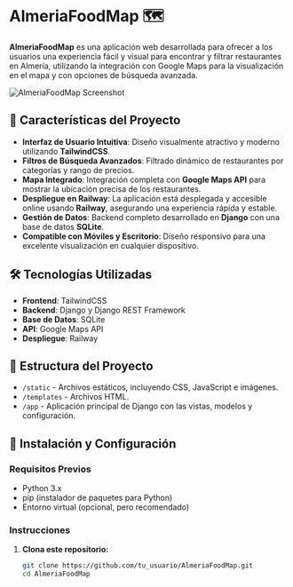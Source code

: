 # AlmeriaFoodMap 🗺️

**AlmeriaFoodMap** es una aplicación web desarrollada para ofrecer a los usuarios una experiencia fácil y visual para encontrar y filtrar restaurantes en Almería, utilizando la integración con Google Maps para la visualización en el mapa y con opciones de búsqueda avanzada.

![AlmeriaFoodMap Screenshot](https://i.imgur.com/9zRPpRF.png) <!-- Sustituye por la ruta de una captura de pantalla si tienes una -->

## 🚀 Características del Proyecto

- **Interfaz de Usuario Intuitiva**: Diseño visualmente atractivo y moderno utilizando **TailwindCSS**.
- **Filtros de Búsqueda Avanzados**: Filtrado dinámico de restaurantes por categorías y rango de precios.
- **Mapa Integrado**: Integración completa con **Google Maps API** para mostrar la ubicación precisa de los restaurantes.
- **Despliegue en Railway**: La aplicación está desplegada y accesible online usando **Railway**, asegurando una experiencia rápida y estable.
- **Gestión de Datos**: Backend completo desarrollado en **Django** con una base de datos **SQLite**.
- **Compatible con Móviles y Escritorio**: Diseño responsivo para una excelente visualización en cualquier dispositivo.

## 🛠️ Tecnologías Utilizadas

- **Frontend**: TailwindCSS
- **Backend**: Django y Django REST Framework
- **Base de Datos**: SQLite
- **API**: Google Maps API
- **Despliegue**: Railway

## 📂 Estructura del Proyecto

- `/static` - Archivos estáticos, incluyendo CSS, JavaScript e imágenes.
- `/templates` - Archivos HTML.
- `/app` - Aplicación principal de Django con las vistas, modelos y configuración.

## 📝 Instalación y Configuración

### Requisitos Previos
- Python 3.x
- pip (instalador de paquetes para Python)
- Entorno virtual (opcional, pero recomendado)

### Instrucciones

1. **Clona este repositorio:**
   ```bash
   git clone https://github.com/tu_usuario/AlmeriaFoodMap.git
   cd AlmeriaFoodMap
